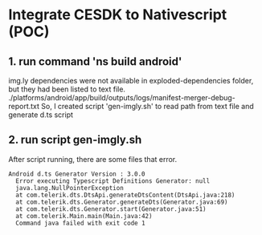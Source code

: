 # Integrate CESDK to Nativescript (POC)

## 1. run command 'ns build android'

   img.ly dependencies were not available in exploded-dependencies folder, but they had been listed to text file.
   ./platforms/android/app/build/outputs/logs/manifest-merger-debug-report.txt
    So, I created script 'gen-imgly.sh' to read path from text file and generate d.ts script

## 2. run script gen-imgly.sh
   After script running, there are some files that error.

    Android d.ts Generator Version : 3.0.0
      Error executing Typescript Definitions Generator: null
      java.lang.NullPointerException
      at com.telerik.dts.DtsApi.generateDtsContent(DtsApi.java:218)
      at com.telerik.dts.Generator.generateDts(Generator.java:69)
      at com.telerik.dts.Generator.start(Generator.java:51)
      at com.telerik.Main.main(Main.java:42)
      Command java failed with exit code 1

